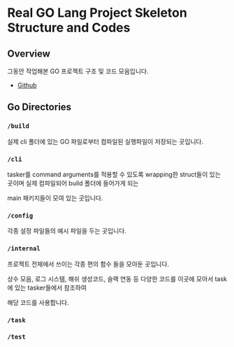 # Real GO Lang Project Skeleton Structure and Codes

## Overview

그동안 작업해본 GO 프로젝트 구조 및 코드 모음입니다.

* [Github](http://github.com/alcomist)

## Go Directories

### `/build`

실제 cli 폴더에 있는 GO 파일로부터 컴파일된 실행파일이 저장되는 곳입니다.

### `/cli`

tasker를 command arguments를 적용할 수 있도록 wrapping한 struct들이 있는 곳이며 실제 컴파일되어 build 폴더에 들어가게 되는

main 패키지들이 모여 있는 곳입니다.

### `/config`

각종 설정 파일들의 예시 파일을 두는 곳입니다.

### `/internal`

프로젝트 전체에서 쓰이는 각종 편의 함수 들을 모아둔 곳입니다. 

상수 모음, 로그 시스템, 해쉬 생성코드, 슬랙 연동 등 다양한 코드를 이곳에 모아서 task에 있는 tasker들에서 참조하여

해당 코드를 사용합니다.

### `/task`

### `/test`